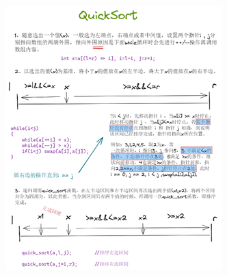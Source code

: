 
![](https://github.com/3243636216/rookie-s-redemption/blob/main/sort/sort/quicksort/quicksort.png)
